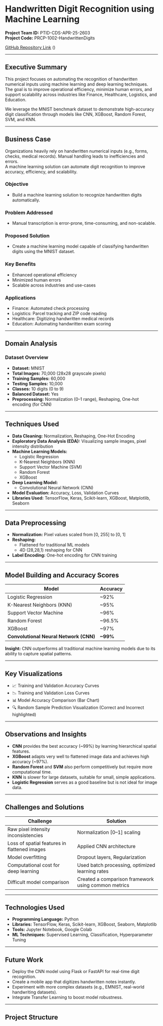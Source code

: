 # Handwritten Digit Recognition using Machine Learning
**Project Team ID:** PTID-CDS-APR-25-2603  
**Project Code:** PRCP-1002-HandwrittenDigits

[GitHub Repository Link](#) ()

---

## Executive Summary
This project focuses on automating the recognition of handwritten numerical inputs using machine learning and deep learning techniques.  
The goal is to improve operational efficiency, minimize human errors, and support scalability across industries like Finance, Healthcare, Logistics, and Education.

We leverage the MNIST benchmark dataset to demonstrate high-accuracy digit classification through models like CNN, XGBoost, Random Forest, SVM, and KNN.

---

## Business Case

Organizations heavily rely on handwritten numerical inputs (e.g., forms, checks, medical records). Manual handling leads to inefficiencies and errors.  
A machine learning solution can automate digit recognition to improve accuracy, efficiency, and scalability.

### Objective
- Build a machine learning solution to recognize handwritten digits automatically.

### Problem Addressed
- Manual transcription is error-prone, time-consuming, and non-scalable.

### Proposed Solution
- Create a machine learning model capable of classifying handwritten digits using the MNIST dataset.

### Key Benefits
- Enhanced operational efficiency
- Minimized human errors
- Scalable across industries and use-cases

### Applications
- Finance: Automated check processing
- Logistics: Parcel tracking and ZIP code reading
- Healthcare: Digitizing handwritten medical records
- Education: Automating handwritten exam scoring

---

## Domain Analysis

### Dataset Overview
- **Dataset:** MNIST
- **Total Images:** 70,000 (28x28 grayscale pixels)
- **Training Samples:** 60,000
- **Testing Samples:** 10,000
- **Classes:** 10 digits (0 to 9)
- **Balanced Dataset:** Yes
- **Preprocessing:** Normalization (0–1 range), Reshaping, One-hot encoding (for CNN)

---

## Techniques Used

- **Data Cleaning:** Normalization, Reshaping, One-Hot Encoding
- **Exploratory Data Analysis (EDA):** Visualizing sample images, pixel intensity distribution
- **Machine Learning Models:**  
  - Logistic Regression
  - K-Nearest Neighbors (KNN)
  - Support Vector Machine (SVM)
  - Random Forest
  - XGBoost
- **Deep Learning Model:**  
  - Convolutional Neural Network (CNN)
- **Model Evaluation:** Accuracy, Loss, Validation Curves
- **Libraries Used:** TensorFlow, Keras, Scikit-learn, XGBoost, Matplotlib, Seaborn

---

## Data Preprocessing
- **Normalization:** Pixel values scaled from [0, 255] to [0, 1]
- **Reshaping:**  
  - Flattened for traditional ML models
  - 4D (28,28,1) reshaping for CNN
- **Label Encoding:** One-hot encoding for CNN training

---

## Model Building and Accuracy Scores

| Model                   | Accuracy  |
|--------------------------|-----------|
| Logistic Regression      | ~92%      |
| K-Nearest Neighbors (KNN) | ~95%      |
| Support Vector Machine   | ~96%      |
| Random Forest            | ~96.5%    |
| XGBoost                  | ~97%      |
| **Convolutional Neural Network (CNN)** | **~99%** |

**Insight:** CNN outperforms all traditional machine learning models due to its ability to capture spatial patterns.

---

## Key Visualizations

- 📈 Training and Validation Accuracy Curves
- 📉 Training and Validation Loss Curves
- 📊 Model Accuracy Comparison (Bar Chart)
- 🔍 Random Sample Prediction Visualization (Correct and Incorrect highlighted)

---

## Observations and Insights

- **CNN** provides the best accuracy (~99%) by learning hierarchical spatial features.
- **XGBoost** adapts very well to flattened image data and achieves high accuracy (~97%).
- **Random Forest** and **SVM** also perform competitively but require more computational time.
- **KNN** is slower for large datasets, suitable for small, simple applications.
- **Logistic Regression** serves as a good baseline but is not ideal for image data.

---

## Challenges and Solutions

| Challenge                          | Solution                                    |
|------------------------------------|---------------------------------------------|
| Raw pixel intensity inconsistencies | Normalization [0–1] scaling                |
| Loss of spatial features in flattened images | Applied CNN architecture               |
| Model overfitting                   | Dropout layers, Regularization             |
| Computational cost for deep learning | Used batch processing, optimized learning rates |
| Difficult model comparison          | Created a comparison framework using common metrics |

---

## Technologies Used

- **Programming Language:** Python
- **Libraries:** TensorFlow, Keras, Scikit-learn, XGBoost, Seaborn, Matplotlib
- **Tools:** Jupyter Notebook, Google Colab
- **ML Techniques:** Supervised Learning, Classification, Hyperparameter Tuning

---

## Future Work

- Deploy the CNN model using Flask or FastAPI for real-time digit recognition.
- Create a mobile app that digitizes handwritten notes instantly.
- Experiment with more complex datasets (e.g., EMNIST, real-world handwriting datasets).
- Integrate Transfer Learning to boost model robustness.

---

## Project Structure

